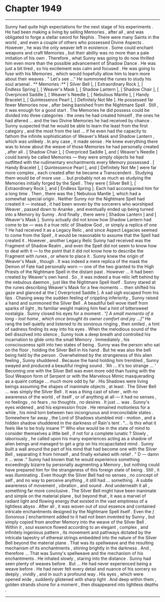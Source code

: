 
# Chapter 1949


---

Sunny had quite high expectations for the next stage of his experiments . He had been making a living by selling Memories , after all , and was obligated to forge a stellar sword for Nephis .
There were many Saints in the world , and even a couple of others who possessed Divine Aspects . However , he was the only weaver left in existence . Some could enchant weapons and craft Memories , but their ability was no more than a pale imitation of his own .
Therefore , what Sunny was going to do now thrilled him even more than the possible advancement of Shadow Dance . He was just a bit tired , so his excitement was calm and focused .
He was going to fuse with his Memories , which would hopefully allow him to learn more about their weaves .
" Let's see ..."
He summoned the runes to study his soul arsenal .
** Memories :**
[ Silver Bell ], [ Extraordinary Rock ], [ Endless Spring ], [ Weaver's Mask ], [ Shadow Lantern ],
[ Shadow Chair ], [ Overpriced Saddle ], [ Weaver's Needle ], [ Nebulous Mantle ], [ Handy Bracelet ],
[ Quintessence Pearl ], [ Definitely Not Me ].
He possessed far fewer Memories now , after being banished from the Nightmare Spell . Still , it was enough for a good start .
The Memories he did possess could be divided into three categories : the ones he had created himself , the ones he had altered ... and the two Divine Memories he had received by chance .
Sunny suspected that he would be able to learn the least from the first category , and the most from the last ... if he even had the capacity to fathom the infinite sophistication of Weaver's Mask and Shadow Lantern , which was unlikely .
In any case , it made sense . He knew everything there was to know about the weave of those Memories he had personally created , after all . [ Shadow Chair ], [ Overpriced Saddle ], and [ Weaver's Needle ] could barely be called Memories — they were simply objects he had outfitted with the rudimentary enchantments every Memory possessed .
[ Handy Bracelet ], [ Quintessence Pearl ], and [ Definitely Not Me ] were far more complex , each created after he became a Transcendent . Studying them would be of more use ... but probably not as much as studying the Memories initially forged by the Spell .
They were [ Silver Bell ], [ Extraordinary Rock ], and [ Endless Spring ]. Each had accompanied him for a long time .
Then , there was the [ Nebulous Mantle ], which had a somewhat special origin . Neither Sunny nor the Nightmare Spell had created it — instead , it had been woven by the sorcerers who worshiped Weaver , passed down to Ananke , and eventually ended up being turned into a Memory by Sunny .
And finally , there were [ Shadow Lantern ] and [ Weaver's Mask ]. Sunny actually did not know how Shadow Lantern had come to be — was it a true relic of Shadow God , or simply a replica of one ? He had received it as a Legacy Relic , and since Aspect Legacies seemed to come from the Spell , it would be reasonable to assume that the Spell had created it .
However , another Legacy Relic Sunny had received was the Fragment of Shadow Realm , and even the Spell did not seem to know how to deal with it — to the point that it did not know how to describe the Fragment with runes , or where to place it .
Sunny knew the origin of Weaver's Mask , though . It was indeed a mere replica of the mask the Demon of Fate had personally worn — one of the two granted to the High Priests of the Nightmare Spell in the distant past .
However ...
It had been created by Weaver's own hand . So , it was indeed a true relic left behind by the nebulous daemon , just like the Nightmare Spell itself .
Sunny stared at the runes describing Weaver's Mask for a few moments ... then shifted his gaze and glanced at the [ Overpriced Saddle ].
A sad sigh escaped from his lips .
Chasing away the sudden feeling of crippling inferiority , Sunny raised a hand and summoned the Silver Bell .
A beautiful bell wove itself from sparks of light , its familiar weight making him feel a hint of bittersweet nostalgia .
Sunny closed his eyes for a moment .
*"[ A small memento of a long - lost home , which once brought its owner comfort and joy ...]"*
He rang the bell quietly and listened to its sonorous ringing , then smiled , a hint of sadness finding its way into his eyes .
When the melodious sound of the bell dissolved into silence , Sunny took a deep breath and controlled his incarnation to glide onto the small Memory . Immediately , his consciousness split into two states of being . Sunny was the person who sat on the floor , holding the Silver Bell in his hand . But he was also the bell being held by the person .
Overwhelmed by the strangeness of this alien feeling , Sunny shuddered . Because the hand holding him trembled , Sunny swayed and produced a beautiful ringing sound .
'Ah ... it's too strange ... '
Becoming one with the Silver Bell was even more odd than fusing with the Soul Weapon form of Serpent or with the Marvelous Mimic masquerading as a quaint cottage ... much more odd by far . His Shadows were living beings assuming the shapes of inanimate objects , at least . The Silver Bell ... was simply the Silver Bell . It was a thing cast of silver , with no awareness of the world , of itself , or of anything at all — it had no senses , no feelings , no fears , no thoughts , no desires . It just ... was .
Sunny's eyes widened , and his expression froze .
He remained motionless for a while , his mind torn between two incongruous and irreconcilable states .
Somewhere far away , the Lord of Shadows stumbled mid - motion , and a hidden shadow shuddered in the darkness of Rain's tent .
"... Is this what it feels like to be truly insane ?"
Who else would be in the state of mind to consider themselves a little bell , if not for a complete lunatic ?
Slowly , laboriously , he called upon his many experiences acting as a shadow of alien beings and managed to get a grip on his incapacitated mind . Sunny built a wall around the part of his mind that had become one with the Silver Bell , separating it from himself , and finally exhaled with relief .
" D — damn it ... wow ."
Sunny had known that he would experience something exceedingly bizarre by personally augmenting a Memory , but nothing could have prepared him for the strangeness of this foreign state of being .
Still , it was illuminating .
Even though the Silver Bell had no senses , no concept of self , and no way to perceive anything , it still had ... something .
A subtle awareness of movement , vibration , and sound .
And underneath it all , something far more conclusive .
The Silver Bell might have been inanimate and simple on the material plane , but beyond that , it was a marvel of radiant light and flowing energy that existed in the vast emptiness of a lightless abyss . After all , it was woven out of soul essence and contained intricate enchantments designed by the Nightmare Spell itself .
Even the *[ Sonorous ]* enchantment added to it had not been invented by Sunny , but simply copied from another Memory into the weave of the Silver Bell . Within it , soul essence flowed according to an elegant , complex , and infinitely ingenious pattern , its movement and pathways dictated by the intricate tapestry of ethereal strings embedded into the nature of the Silver Bell beyond the material plane .
That was its spellweave and the resulting mechanism of its enchantments , shining brightly in the darkness .
And , therefore ...
That was Sunny's spellweave and the mechanism of his enchantments .
He inhaled slowly , staring into the distance .
Sunny had seen plenty of weaves before .
But ...
He had never experienced being a weave before . He had never felt every detail and nuance of his sorcery so deeply , vividly , and in such a profound way .
His eyes , which were opened wide , suddenly glistened with sharp light .
And deep within them , golden strands shone for a moment , then disappeared into lightless depths .

---

